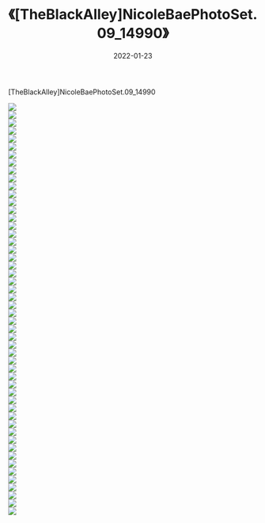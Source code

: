 ﻿---
layout: post
title:  《[TheBlackAlley]NicoleBaePhotoSet.09_14990》
date:   2022-01-23
img: http://imgx.orgx.ga/漏D/2022/[TheBlackAlley]NicoleBaePhotoSet.09_14990/000.jpg
categories: [美女, 清纯, 唯美]
---

[TheBlackAlley]NicoleBaePhotoSet.09_14990

  ![](http://imgx.orgx.ga/漏D/2022/[TheBlackAlley]NicoleBaePhotoSet.09_14990/001.jpg) <br> ![](http://imgx.orgx.ga/漏D/2022/[TheBlackAlley]NicoleBaePhotoSet.09_14990/002.jpg) <br> ![](http://imgx.orgx.ga/漏D/2022/[TheBlackAlley]NicoleBaePhotoSet.09_14990/003.jpg) <br> ![](http://imgx.orgx.ga/漏D/2022/[TheBlackAlley]NicoleBaePhotoSet.09_14990/004.jpg) <br> ![](http://imgx.orgx.ga/漏D/2022/[TheBlackAlley]NicoleBaePhotoSet.09_14990/005.jpg) <br> ![](http://imgx.orgx.ga/漏D/2022/[TheBlackAlley]NicoleBaePhotoSet.09_14990/006.jpg) <br> ![](http://imgx.orgx.ga/漏D/2022/[TheBlackAlley]NicoleBaePhotoSet.09_14990/007.jpg) <br> ![](http://imgx.orgx.ga/漏D/2022/[TheBlackAlley]NicoleBaePhotoSet.09_14990/008.jpg) <br> ![](http://imgx.orgx.ga/漏D/2022/[TheBlackAlley]NicoleBaePhotoSet.09_14990/009.jpg) <br> ![](http://imgx.orgx.ga/漏D/2022/[TheBlackAlley]NicoleBaePhotoSet.09_14990/010.jpg) <br> ![](http://imgx.orgx.ga/漏D/2022/[TheBlackAlley]NicoleBaePhotoSet.09_14990/011.jpg) <br> ![](http://imgx.orgx.ga/漏D/2022/[TheBlackAlley]NicoleBaePhotoSet.09_14990/012.jpg) <br> ![](http://imgx.orgx.ga/漏D/2022/[TheBlackAlley]NicoleBaePhotoSet.09_14990/013.jpg) <br> ![](http://imgx.orgx.ga/漏D/2022/[TheBlackAlley]NicoleBaePhotoSet.09_14990/014.jpg) <br> ![](http://imgx.orgx.ga/漏D/2022/[TheBlackAlley]NicoleBaePhotoSet.09_14990/015.jpg) <br> ![](http://imgx.orgx.ga/漏D/2022/[TheBlackAlley]NicoleBaePhotoSet.09_14990/016.jpg) <br> ![](http://imgx.orgx.ga/漏D/2022/[TheBlackAlley]NicoleBaePhotoSet.09_14990/017.jpg) <br> ![](http://imgx.orgx.ga/漏D/2022/[TheBlackAlley]NicoleBaePhotoSet.09_14990/018.jpg) <br> ![](http://imgx.orgx.ga/漏D/2022/[TheBlackAlley]NicoleBaePhotoSet.09_14990/019.jpg) <br> ![](http://imgx.orgx.ga/漏D/2022/[TheBlackAlley]NicoleBaePhotoSet.09_14990/020.jpg) <br> ![](http://imgx.orgx.ga/漏D/2022/[TheBlackAlley]NicoleBaePhotoSet.09_14990/021.jpg) <br> ![](http://imgx.orgx.ga/漏D/2022/[TheBlackAlley]NicoleBaePhotoSet.09_14990/022.jpg) <br> ![](http://imgx.orgx.ga/漏D/2022/[TheBlackAlley]NicoleBaePhotoSet.09_14990/023.jpg) <br> ![](http://imgx.orgx.ga/漏D/2022/[TheBlackAlley]NicoleBaePhotoSet.09_14990/024.jpg) <br> ![](http://imgx.orgx.ga/漏D/2022/[TheBlackAlley]NicoleBaePhotoSet.09_14990/025.jpg) <br> ![](http://imgx.orgx.ga/漏D/2022/[TheBlackAlley]NicoleBaePhotoSet.09_14990/026.jpg) <br> ![](http://imgx.orgx.ga/漏D/2022/[TheBlackAlley]NicoleBaePhotoSet.09_14990/027.jpg) <br> ![](http://imgx.orgx.ga/漏D/2022/[TheBlackAlley]NicoleBaePhotoSet.09_14990/028.jpg) <br> ![](http://imgx.orgx.ga/漏D/2022/[TheBlackAlley]NicoleBaePhotoSet.09_14990/029.jpg) <br> ![](http://imgx.orgx.ga/漏D/2022/[TheBlackAlley]NicoleBaePhotoSet.09_14990/030.jpg) <br> ![](http://imgx.orgx.ga/漏D/2022/[TheBlackAlley]NicoleBaePhotoSet.09_14990/031.jpg) <br> ![](http://imgx.orgx.ga/漏D/2022/[TheBlackAlley]NicoleBaePhotoSet.09_14990/032.jpg) <br> ![](http://imgx.orgx.ga/漏D/2022/[TheBlackAlley]NicoleBaePhotoSet.09_14990/033.jpg) <br> ![](http://imgx.orgx.ga/漏D/2022/[TheBlackAlley]NicoleBaePhotoSet.09_14990/034.jpg) <br> ![](http://imgx.orgx.ga/漏D/2022/[TheBlackAlley]NicoleBaePhotoSet.09_14990/035.jpg) <br> ![](http://imgx.orgx.ga/漏D/2022/[TheBlackAlley]NicoleBaePhotoSet.09_14990/036.jpg) <br> ![](http://imgx.orgx.ga/漏D/2022/[TheBlackAlley]NicoleBaePhotoSet.09_14990/037.jpg) <br> ![](http://imgx.orgx.ga/漏D/2022/[TheBlackAlley]NicoleBaePhotoSet.09_14990/038.jpg) <br> ![](http://imgx.orgx.ga/漏D/2022/[TheBlackAlley]NicoleBaePhotoSet.09_14990/039.jpg) <br> ![](http://imgx.orgx.ga/漏D/2022/[TheBlackAlley]NicoleBaePhotoSet.09_14990/040.jpg) <br> ![](http://imgx.orgx.ga/漏D/2022/[TheBlackAlley]NicoleBaePhotoSet.09_14990/041.jpg) <br> ![](http://imgx.orgx.ga/漏D/2022/[TheBlackAlley]NicoleBaePhotoSet.09_14990/042.jpg) <br> ![](http://imgx.orgx.ga/漏D/2022/[TheBlackAlley]NicoleBaePhotoSet.09_14990/043.jpg) <br> ![](http://imgx.orgx.ga/漏D/2022/[TheBlackAlley]NicoleBaePhotoSet.09_14990/044.jpg) <br> ![](http://imgx.orgx.ga/漏D/2022/[TheBlackAlley]NicoleBaePhotoSet.09_14990/045.jpg) <br> ![](http://imgx.orgx.ga/漏D/2022/[TheBlackAlley]NicoleBaePhotoSet.09_14990/046.jpg) <br> ![](http://imgx.orgx.ga/漏D/2022/[TheBlackAlley]NicoleBaePhotoSet.09_14990/047.jpg) <br> ![](http://imgx.orgx.ga/漏D/2022/[TheBlackAlley]NicoleBaePhotoSet.09_14990/048.jpg) <br> ![](http://imgx.orgx.ga/漏D/2022/[TheBlackAlley]NicoleBaePhotoSet.09_14990/049.jpg) <br> ![](http://imgx.orgx.ga/漏D/2022/[TheBlackAlley]NicoleBaePhotoSet.09_14990/050.jpg) <br> ![](http://imgx.orgx.ga/漏D/2022/[TheBlackAlley]NicoleBaePhotoSet.09_14990/051.jpg) <br> ![](http://imgx.orgx.ga/漏D/2022/[TheBlackAlley]NicoleBaePhotoSet.09_14990/052.jpg) <br>